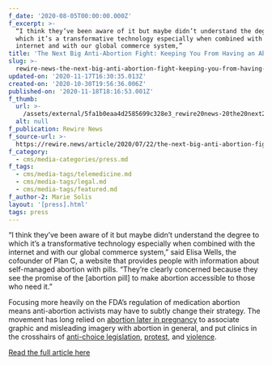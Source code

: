 ```yaml
---
f_date: '2020-08-05T00:00:00.000Z'
f_excerpt: >-
  “I think they’ve been aware of it but maybe didn’t understand the degree to
  which it’s a transformative technology especially when combined with the
  internet and with our global commerce system,”
title: 'The Next Big Anti-Abortion Fight: Keeping You From Having an Abortion at Home'
slug: >-
  rewire-news-the-next-big-anti-abortion-fight-keeping-you-from-having-an-abortion-at-home
updated-on: '2020-11-17T16:30:35.013Z'
created-on: '2020-10-30T19:56:36.006Z'
published-on: '2020-11-18T18:16:53.001Z'
f_thumb:
  url: >-
    /assets/external/5fa1b0eaa4d2585699c328e3_rewire20news-20the20next20big20anti-abortion20fight-keeping20you20from20having20an20abortion20at20home.jpg
  alt: null
f_publication: Rewire News
f_source-url: >-
  https://rewire.news/article/2020/07/22/the-next-big-anti-abortion-fight-keeping-you-from-having-an-abortion-at-home/
f_category:
  - cms/media-categories/press.md
f_tags:
  - cms/media-tags/telemedicine.md
  - cms/media-tags/legal.md
  - cms/media-tags/featured.md
f_author-2: Marie Solis
layout: '[press].html'
tags: press
---
```


“I think they’ve been aware of it but maybe didn’t understand the degree to which it’s a transformative technology especially when combined with the internet and with our global commerce system,” said Elisa Wells, the cofounder of Plan C, a website that provides people with information about self-managed abortion with pills. “They’re clearly concerned because they see the promise of the \[abortion pill\] to make abortion accessible to those who need it.”

Focusing more heavily on the FDA’s regulation of medication abortion means anti-abortion activists may have to subtly change their strategy. The movement has long relied on [abortion later in pregnancy](https://www.vice.com/en_us/article/pangn9/how-debates-over-abortion-later-in-pregnancy-hurt-the-women-who-need-them) to associate graphic and misleading imagery with abortion in general, and put clinics in the crosshairs of [anti-choice legislation](https://rewire.news/legislative-tracker/law-topic/targeted-regulation-of-abortion-providers/), [protest](https://rewire.news/article/2015/04/01/anti-choice-protesters-terrorize-mississippi-community/), and [violence](https://rewire.news/article/2019/05/31/the-escalation-of-anti-abortion-violence-ten-years-after-dr-george-tillers-murder/).

[Read the full article here](https://rewire.news/article/2020/07/22/the-next-big-anti-abortion-fight-keeping-you-from-having-an-abortion-at-home/)
